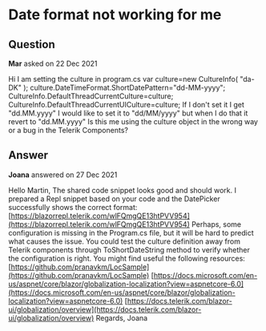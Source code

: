 # Date format not working for me

## Question

**Mar** asked on 22 Dec 2021

Hi I am setting the culture in program.cs var culture=new CultureInfo( "da-DK" );
culture.DateTimeFormat.ShortDatePattern="dd-MM-yyyy";
CultureInfo.DefaultThreadCurrentCulture=culture;
CultureInfo.DefaultThreadCurrentUICulture=culture; If I don't set it I get "dd.MM.yyyy" I would like to set it to "dd/MM/yyyy" but when I do that it revert to "dd.MM.yyyy" Is this me using the culture object in the wrong way or a bug in the Telerik Components?

## Answer

**Joana** answered on 27 Dec 2021

Hello Martin, The shared code snippet looks good and should work. I prepared a Repl snippet based on your code and the DatePicker successfully shows the correct format: [https://blazorrepl.telerik.com/wlFQmgQE13htPVV954](https://blazorrepl.telerik.com/wlFQmgQE13htPVV954) Perhaps, some configuration is missing in the Program.cs file, but it will be hard to predict what causes the issue. You could test the culture definition away from Telerik components through ToShortDateString method to verify whether the configuration is right. You might find useful the following resources: [https://github.com/pranavkm/LocSample](https://github.com/pranavkm/LocSample) [https://docs.microsoft.com/en-us/aspnet/core/blazor/globalization-localization?view=aspnetcore-6.0](https://docs.microsoft.com/en-us/aspnet/core/blazor/globalization-localization?view=aspnetcore-6.0) [https://docs.telerik.com/blazor-ui/globalization/overview](https://docs.telerik.com/blazor-ui/globalization/overview) Regards, Joana
